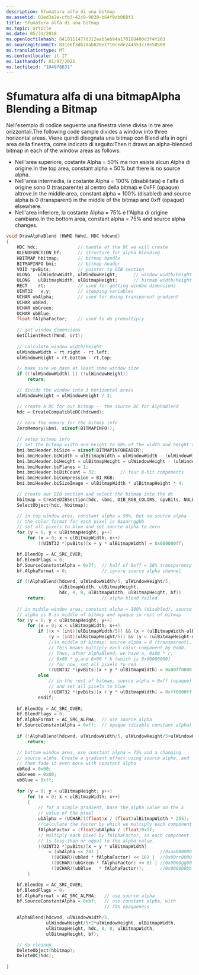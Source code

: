 ```yaml
---
description: Sfumatura alfa di una bitmap
ms.assetid: 01ed3e2e-cfb3-42c9-9030-b64f9db088f1
title: Sfumatura alfa di una bitmap
ms.topic: article
ms.date: 05/31/2018
ms.openlocfilehash: 8410111477d312eab5eb94a170188400d3f4f263
ms.sourcegitcommit: 831e8f3db78ab820e1710cede244553c70e50500
ms.translationtype: MT
ms.contentlocale: it-IT
ms.lasthandoff: 01/07/2021
ms.locfileid: "104978831"
---
```

# <a name="alpha-blending-a-bitmap"></a><span data-ttu-id="036ae-103">Sfumatura alfa di una bitmap</span><span class="sxs-lookup"><span data-stu-id="036ae-103">Alpha Blending a Bitmap</span></span>

<span data-ttu-id="036ae-104">Nell'esempio di codice seguente una finestra viene divisa in tre aree orizzontali.</span><span class="sxs-lookup"><span data-stu-id="036ae-104">The following code sample divides a window into three horizontal areas.</span></span> <span data-ttu-id="036ae-105">Viene quindi disegnata una bitmap con Blend alfa in ogni area della finestra, come indicato di seguito:</span><span class="sxs-lookup"><span data-stu-id="036ae-105">Then it draws an alpha-blended bitmap in each of the window areas as follows:</span></span>

-   <span data-ttu-id="036ae-106">Nell'area superiore, costante Alpha = 50% ma non esiste alcun Alpha di origine.</span><span class="sxs-lookup"><span data-stu-id="036ae-106">In the top area, constant alpha = 50% but there is no source alpha.</span></span>
-   <span data-ttu-id="036ae-107">Nell'area intermedia, la costante Alpha = 100% (disabilitata) e l'alfa di origine sono 0 (trasparente) al centro della bitmap e 0xFF (opaque) altrove.</span><span class="sxs-lookup"><span data-stu-id="036ae-107">In the middle area, constant alpha = 100% (disabled) and source alpha is 0 (transparent) in the middle of the bitmap and 0xff (opaque) elsewhere.</span></span>
-   <span data-ttu-id="036ae-108">Nell'area inferiore, la costante Alpha = 75% e l'Alpha di origine cambiano.</span><span class="sxs-lookup"><span data-stu-id="036ae-108">In the bottom area, constant alpha = 75% and source alpha changes.</span></span>


```C++
void DrawAlphaBlend (HWND hWnd, HDC hdcwnd)
{
    HDC hdc;               // handle of the DC we will create  
    BLENDFUNCTION bf;      // structure for alpha blending 
    HBITMAP hbitmap;       // bitmap handle 
    BITMAPINFO bmi;        // bitmap header 
    VOID *pvBits;          // pointer to DIB section 
    ULONG   ulWindowWidth, ulWindowHeight;      // window width/height 
    ULONG   ulBitmapWidth, ulBitmapHeight;      // bitmap width/height 
    RECT    rt;            // used for getting window dimensions 
    UINT32   x,y;          // stepping variables 
    UCHAR ubAlpha;         // used for doing transparent gradient 
    UCHAR ubRed;        
    UCHAR ubGreen;
    UCHAR ubBlue;
    float fAlphaFactor;    // used to do premultiply 
            
    // get window dimensions 
    GetClientRect(hWnd, &rt);
    
    // calculate window width/height 
    ulWindowWidth = rt.right - rt.left;  
    ulWindowHeight = rt.bottom - rt.top;  

    // make sure we have at least some window size 
    if ((!ulWindowWidth) || (!ulWindowHeight))
        return;

    // divide the window into 3 horizontal areas 
    ulWindowHeight = ulWindowHeight / 3;

    // create a DC for our bitmap -- the source DC for AlphaBlend  
    hdc = CreateCompatibleDC(hdcwnd);
    
    // zero the memory for the bitmap info 
    ZeroMemory(&bmi, sizeof(BITMAPINFO));

    // setup bitmap info  
    // set the bitmap width and height to 60% of the width and height of each of the three horizontal areas. Later on, the blending will occur in the center of each of the three areas. 
    bmi.bmiHeader.biSize = sizeof(BITMAPINFOHEADER);
    bmi.bmiHeader.biWidth = ulBitmapWidth = ulWindowWidth - (ulWindowWidth/5)*2;
    bmi.bmiHeader.biHeight = ulBitmapHeight = ulWindowHeight - (ulWindowHeight/5)*2;
    bmi.bmiHeader.biPlanes = 1;
    bmi.bmiHeader.biBitCount = 32;         // four 8-bit components 
    bmi.bmiHeader.biCompression = BI_RGB;
    bmi.bmiHeader.biSizeImage = ulBitmapWidth * ulBitmapHeight * 4;

    // create our DIB section and select the bitmap into the dc 
    hbitmap = CreateDIBSection(hdc, &bmi, DIB_RGB_COLORS, &pvBits, NULL, 0x0);
    SelectObject(hdc, hbitmap);

    // in top window area, constant alpha = 50%, but no source alpha 
    // the color format for each pixel is 0xaarrggbb  
    // set all pixels to blue and set source alpha to zero 
    for (y = 0; y < ulBitmapHeight; y++)
        for (x = 0; x < ulBitmapWidth; x++)
            ((UINT32 *)pvBits)[x + y * ulBitmapWidth] = 0x000000ff; 

    bf.BlendOp = AC_SRC_OVER;
    bf.BlendFlags = 0;
    bf.SourceConstantAlpha = 0x7f;  // half of 0xff = 50% transparency 
    bf.AlphaFormat = 0;             // ignore source alpha channel 

    if (!AlphaBlend(hdcwnd, ulWindowWidth/5, ulWindowHeight/5, 
                    ulBitmapWidth, ulBitmapHeight, 
                    hdc, 0, 0, ulBitmapWidth, ulBitmapHeight, bf))
        return;                     // alpha blend failed 
    
    // in middle window area, constant alpha = 100% (disabled), source  
    // alpha is 0 in middle of bitmap and opaque in rest of bitmap  
    for (y = 0; y < ulBitmapHeight; y++)
        for (x = 0; x < ulBitmapWidth; x++)
            if ((x > (int)(ulBitmapWidth/5)) && (x < (ulBitmapWidth-ulBitmapWidth/5)) &&
                (y > (int)(ulBitmapHeight/5)) && (y < (ulBitmapHeight-ulBitmapHeight/5)))
                //in middle of bitmap: source alpha = 0 (transparent). 
                // This means multiply each color component by 0x00. 
                // Thus, after AlphaBlend, we have a, 0x00 * r,  
                // 0x00 * g,and 0x00 * b (which is 0x00000000) 
                // for now, set all pixels to red 
                ((UINT32 *)pvBits)[x + y * ulBitmapWidth] = 0x00ff0000; 
            else
                // in the rest of bitmap, source alpha = 0xff (opaque)  
                // and set all pixels to blue  
                ((UINT32 *)pvBits)[x + y * ulBitmapWidth] = 0xff0000ff; 
            endif;
    
    bf.BlendOp = AC_SRC_OVER;
    bf.BlendFlags = 0;
    bf.AlphaFormat = AC_SRC_ALPHA;  // use source alpha  
    bf.SourceConstantAlpha = 0xff;  // opaque (disable constant alpha) 
   
    if (!AlphaBlend(hdcwnd, ulWindowWidth/5, ulWindowHeight/5+ulWindowHeight, ulBitmapWidth, ulBitmapHeight, hdc, 0, 0, ulBitmapWidth, ulBitmapHeight, bf))
        return;

    // bottom window area, use constant alpha = 75% and a changing 
    // source alpha. Create a gradient effect using source alpha, and  
    // then fade it even more with constant alpha 
    ubRed = 0x00;
    ubGreen = 0x00;
    ubBlue = 0xff;
    
    for (y = 0; y < ulBitmapHeight; y++)
        for (x = 0; x < ulBitmapWidth; x++)
        {
            // for a simple gradient, base the alpha value on the x  
            // value of the pixel  
            ubAlpha = (UCHAR)((float)x / (float)ulBitmapWidth * 255);
            //calculate the factor by which we multiply each component 
            fAlphaFactor = (float)ubAlpha / (float)0xff; 
            // multiply each pixel by fAlphaFactor, so each component  
            // is less than or equal to the alpha value. 
            ((UINT32 *)pvBits)[x + y * ulBitmapWidth] 
                = (ubAlpha << 24) |                       //0xaa000000 
                 ((UCHAR)(ubRed * fAlphaFactor) << 16) |  //0x00rr0000 
                 ((UCHAR)(ubGreen * fAlphaFactor) << 8) | //0x0000gg00 
                 ((UCHAR)(ubBlue   * fAlphaFactor));      //0x000000bb 
        }

    bf.BlendOp = AC_SRC_OVER;
    bf.BlendFlags = 0;
    bf.AlphaFormat = AC_SRC_ALPHA;   // use source alpha  
    bf.SourceConstantAlpha = 0xbf;   // use constant alpha, with  
                                     // 75% opaqueness 

    AlphaBlend(hdcwnd, ulWindowWidth/5, 
               ulWindowHeight/5+2*ulWindowHeight, ulBitmapWidth, 
               ulBitmapHeight, hdc, 0, 0, ulBitmapWidth, 
               ulBitmapHeight, bf);

    // do cleanup 
    DeleteObject(hbitmap);
    DeleteDC(hdc);
    
}
```



 

 



